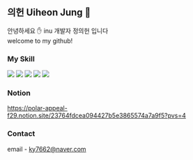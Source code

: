 ## 의헌 Uiheon Jung 🐋  


안녕하세요 ✋ inu 개발자 정의헌 입니다  
welcome to my github!  


### My Skill
<img src="https://img.shields.io/badge/java-007396?style=for-the-badge&logo=java&logoColor=white"> <img src="https://img.shields.io/badge/python-3776AB?style=for-the-badge&logo=python&logoColor=white"> <img src="https://img.shields.io/badge/mysql-4479A1?style=for-the-badge&logo=mysql&logoColor=white"> <img src="https://img.shields.io/badge/spring-6DB33F?style=for-the-badge&logo=spring&logoColor=white"> <img src="https://img.shields.io/badge/django-092E20?style=for-the-badge&logo=django&logoColor=white">
### Notion
https://polar-appeal-f29.notion.site/23764fdcea094427b5e3865574a7a9f5?pvs=4


### Contact
email - ky7662@naver.com
